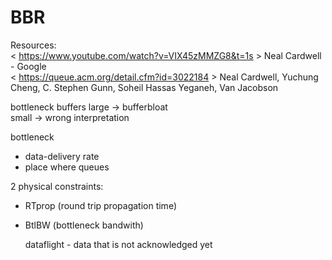 # BBR  


Resources:   
< https://www.youtube.com/watch?v=VIX45zMMZG8&t=1s > Neal Cardwell - Google  
< https://queue.acm.org/detail.cfm?id=3022184 > Neal Cardwell, Yuchung Cheng, C. Stephen Gunn, Soheil Hassas Yeganeh, Van Jacobson  



bottleneck
buffers large -> bufferbloat  
small -> wrong interpretation  

bottleneck
* data-delivery rate
* place where queues

2 physical constraints:
* RTprop (round trip propagation time)
* BtlBW (bottleneck bandwith)

  dataflight - data that is not acknowledged yet
